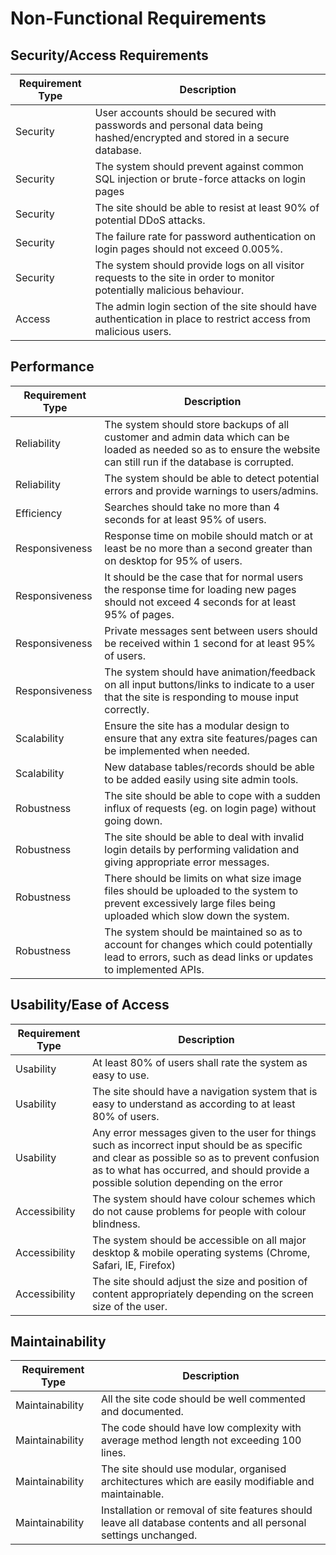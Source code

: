 # Non-Functional Requirements

## Security/Access Requirements

| Requirement Type | Description |
|------------------|-------------|
|Security|User accounts should be secured with passwords and personal data being hashed/encrypted and stored in a secure database.|
|Security|The system should prevent against common SQL injection or brute-force attacks on login pages|
|Security|The site should be able to resist at least 90% of potential DDoS attacks.|
|Security|The failure rate for password authentication on login pages should not exceed 0.005%.|
|Security|The system should provide logs on all visitor requests to the site in order to monitor potentially malicious behaviour.|
|Access|The admin login section of the site should have authentication in place to restrict access from malicious users.|

## Performance

| Requirement Type | Description |
|------------------|-------------|
|Reliability|The system should store backups of all customer and admin data which can be loaded as needed so as to ensure the website can still run if the database is corrupted.|
|Reliability|The system should be able to detect potential errors and provide warnings to users/admins.|
|Efficiency|Searches should take no more than 4 seconds for at least 95% of users.|
|Responsiveness|Response time on mobile should match or at least be no more than a second greater than on desktop for 95% of users.|
|Responsiveness|It should be the case that for normal users the response time for loading new pages should not exceed 4 seconds for at least 95% of pages.|
|Responsiveness|Private messages sent between users should be received within 1 second for at least 95% of users.|
|Responsiveness|The system should have animation/feedback on all input buttons/links to indicate to a user that the site is responding to mouse input correctly.|
|Scalability|Ensure the site has a modular design to ensure that any extra site features/pages can be implemented when needed.|
|Scalability|New database tables/records should be able to be added easily using site admin tools.|
|Robustness|The site should be able to cope with a sudden influx of requests (eg. on login page) without going down.|
|Robustness|The site should be able to deal with invalid login details by performing validation and giving appropriate error messages.|
|Robustness|There should be limits on what size image files should be uploaded to the system to prevent excessively large files being uploaded which slow down the system.|
|Robustness|The system should be maintained so as to account for changes which could potentially lead to errors, such as dead links or updates to implemented APIs.|

## Usability/Ease of Access

| Requirement Type | Description |
|------------------|-------------|
|Usability|At least 80% of users shall rate the system as easy to use.|
|Usability|The site should have a navigation system that is easy to understand as according to at least 80% of users.|
|Usability|Any error messages given to the user for things such as incorrect input should be as specific and clear as possible so as to prevent confusion as to what has occurred, and should provide a possible solution depending on the error|
|Accessibility|The system should have colour schemes which do not cause problems for people with colour blindness.|
|Accessibility|The system should be accessible on all major desktop & mobile operating systems (Chrome, Safari, IE, Firefox)|
|Accessibility|The site should adjust the size and position of content appropriately depending on the screen size of the user.|

## Maintainability

| Requirement Type | Description |
|------------------|-------------|
|Maintainability|All the site code should be well commented and documented.|
|Maintainability|The code should have low complexity with average method length not exceeding 100 lines.|
|Maintainability|The site should use modular, organised architectures which are easily modifiable and maintainable.|
|Maintainability|Installation or removal of site features should leave all database contents and all personal settings unchanged.|
